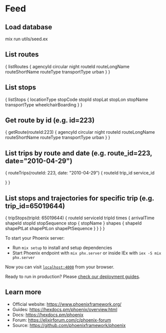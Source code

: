 # Feed

## Load database

mix run utils/seed.ex

## List routes
{
  listRoutes {
    agencyId
    circular
    night
    routeId
    routeLongName
    routeShortName
    routeType
    transportType
    urban
  }
}

## List stops
{
  listStops {
    locationType
    stopCode
    stopId
    stopLat
    stopLon
    stopName
    transportType
    wheelchairBoarding
  }
}

## Get route by id (e.g. id=223)
{
  getRoute(routeId:223) {
    agencyId
    circular
    night
    routeId
    routeLongName
    routeShortName
    routeType
    transportType
    urban
  }
}

## List trips by route and date (e.g. route_id=223, date="2010-04-29")
{
  routeTrips(routeId: 223, date: "2010-04-29") {
    routeId
    trip_id
    service_id
   
  }
}

## List stops and trajectories for specific trip (e.g. trip_id=65019644)

{
  tripStops(tripId: 65019644) {
    routeId
    serviceId
    tripId
    times {
      arrivalTime
      shapeId
      stopId
      stopSequence
      stop {
        stopName
      }
      shapes {
        shapeId
        shapePtLat
        shapePtLon
        shapePtSequence
      }
    }
  }
}



To start your Phoenix server:

  * Run `mix setup` to install and setup dependencies
  * Start Phoenix endpoint with `mix phx.server` or inside IEx with `iex -S mix phx.server`

Now you can visit [`localhost:4000`](http://localhost:4000) from your browser.

Ready to run in production? Please [check our deployment guides](https://hexdocs.pm/phoenix/deployment.html).

## Learn more

  * Official website: https://www.phoenixframework.org/
  * Guides: https://hexdocs.pm/phoenix/overview.html
  * Docs: https://hexdocs.pm/phoenix
  * Forum: https://elixirforum.com/c/phoenix-forum
  * Source: https://github.com/phoenixframework/phoenix
